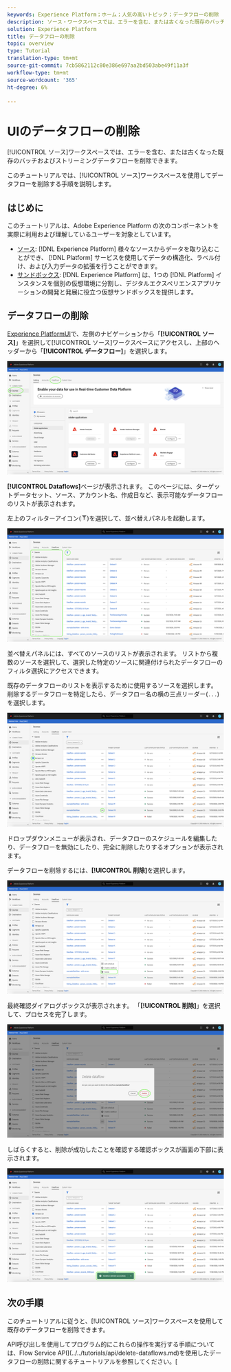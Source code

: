 ```yaml
---
keywords: Experience Platform；ホーム；人気の高いトピック；データフローの削除
description: ソース・ワークスペースでは、エラーを含む、または古くなった既存のバッチおよびストリーミング・データ・フローを削除できます。
solution: Experience Platform
title: データフローの削除
topic: overview
type: Tutorial
translation-type: tm+mt
source-git-commit: 7cb5862112c80e386e697aa2bd503abe49f11a3f
workflow-type: tm+mt
source-wordcount: '365'
ht-degree: 6%

---
```



# UIのデータフローの削除

[!UICONTROL ソース]ワークスペースでは、エラーを含む、または古くなった既存のバッチおよびストリーミングデータフローを削除できます。

このチュートリアルでは、[!UICONTROL ソース]ワークスペースを使用してデータフローを削除する手順を説明します。

## はじめに

このチュートリアルは、Adobe Experience Platform の次のコンポーネントを実際に利用および理解しているユーザーを対象としています。

- [ソース](../../home.md): [!DNL Experience Platform] 様々なソースからデータを取り込むことができ、 [!DNL Platform] サービスを使用してデータの構造化、ラベル付け、および入力データの拡張を行うことができます。
- [サンドボックス](../../../sandboxes/home.md): [!DNL Experience Platform] は、1つの [!DNL Platform] インスタンスを個別の仮想環境に分割し、デジタルエクスペリエンスアプリケーションの開発と発展に役立つ仮想サンドボックスを提供します。

## データフローの削除

[Experience PlatformUI](https://platform.adobe.com)で、左側のナビゲーションから「**[!UICONTROL ソース]**」を選択して[!UICONTROL ソース]ワークスペースにアクセスし、上部のヘッダーから「**[!UICONTROL データフロー]**」を選択します。

![カタログ](../../images/tutorials/delete/catalog.png)

**[!UICONTROL Dataflows]**&#x200B;ページが表示されます。 このページには、ターゲットデータセット、ソース、アカウント名、作成日など、表示可能なデータフローのリストが表示されます。

左上のフィルターアイコン(![filter-icon](../../images/tutorials/delete/filter.png))を選択して、並べ替えパネルを起動します。

![データフロー](../../images/tutorials/delete/dataflows.png)

並べ替えパネルには、すべてのソースのリストが表示されます。 リストから複数のソースを選択して、選択した特定のソースに関連付けられたデータフローのフィルタ選択にアクセスできます。

既存のデータフローのリストを表示するために使用するソースを選択します。 削除するデータフローを特定したら、データフロー名の横の三点リーダー(`...`)を選択します。

![dataflows-filter](../../images/tutorials/delete/dataflows-filter.png)

ドロップダウンメニューが表示され、データフローのスケジュールを編集したり、データフローを無効にしたり、完全に削除したりするオプションが表示されます。

データフローを削除するには、**[!UICONTROL 削除]**&#x200B;を選択します。

![次を削除します。](../../images/tutorials/delete/delete.png)

最終確認ダイアログボックスが表示されます。 「**[!UICONTROL 削除]**」を選択して、プロセスを完了します。

![confirm](../../images/tutorials/delete/confirm.png)

しばらくすると、削除が成功したことを確認する確認ボックスが画面の下部に表示されます。

![確認された](../../images/tutorials/delete/confirmed.png)

## 次の手順

このチュートリアルに従うと、[!UICONTROL ソース]ワークスペースを使用して既存のデータフローを削除できます。

API呼び出しを使用してプログラム的にこれらの操作を実行する手順については、Flow Service API](../../tutorials/api/delete-dataflows.md)を使用したデータフローの削除に関するチュートリアルを参照してください。[